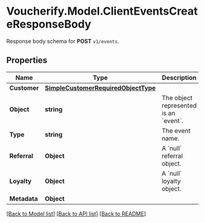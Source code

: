 # Voucherify.Model.ClientEventsCreateResponseBody
Response body schema for **POST** `v1/events`.

## Properties

Name | Type | Description | Notes
------------ | ------------- | ------------- | -------------
**Customer** | [**SimpleCustomerRequiredObjectType**](SimpleCustomerRequiredObjectType.md) |  | 
**Object** | **string** | The object represented is an &#x60;event&#x60;. | [optional] [default to ObjectEnum.Event]
**Type** | **string** | The event name. | [optional] 
**Referral** | **Object** | A &#x60;null&#x60; referral object. | [optional] 
**Loyalty** | **Object** | A &#x60;null&#x60; loyalty object. | [optional] 
**Metadata** | **Object** |  | [optional] 

[[Back to Model list]](../../README.md#documentation-for-models) [[Back to API list]](../../README.md#documentation-for-api-endpoints) [[Back to README]](../../README.md)

